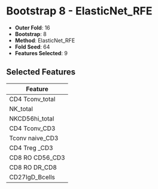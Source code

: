 # Bootstrap 8 - ElasticNet_RFE

- **Outer Fold**: 16
- **Bootstrap**: 8
- **Method**: ElasticNet_RFE
- **Fold Seed**: 64
- **Features Selected**: 9

## Selected Features

| Feature |
|---------|
| CD4 Tconv_total |
| NK_total |
| NKCD56hi_total |
| CD4 Tconv_CD3 |
| Tconv naive_CD3 |
| CD4 Treg _CD3 |
| CD8 RO CD56_CD3 |
| CD8 RO DR_CD8 |
| CD27IgD_Bcells |
